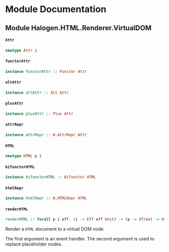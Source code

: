 # Module Documentation

## Module Halogen.HTML.Renderer.VirtualDOM

#### `Attr`

``` purescript
newtype Attr i
```


#### `functorAttr`

``` purescript
instance functorAttr :: Functor Attr
```


#### `altAttr`

``` purescript
instance altAttr :: Alt Attr
```


#### `plusAttr`

``` purescript
instance plusAttr :: Plus Attr
```


#### `attrRepr`

``` purescript
instance attrRepr :: H.AttrRepr Attr
```


#### `HTML`

``` purescript
newtype HTML p i
```


#### `bifunctorHTML`

``` purescript
instance bifunctorHTML :: Bifunctor HTML
```


#### `htmlRepr`

``` purescript
instance htmlRepr :: H.HTMLRepr HTML
```


#### `renderHTML`

``` purescript
renderHTML :: forall p i eff. (i -> Eff eff Unit) -> (p -> VTree) -> H.HTML p i -> VTree
```

Render a `HTML` document to a virtual DOM node

The first argument is an event handler.
The second argument is used to replace placeholder nodes.



